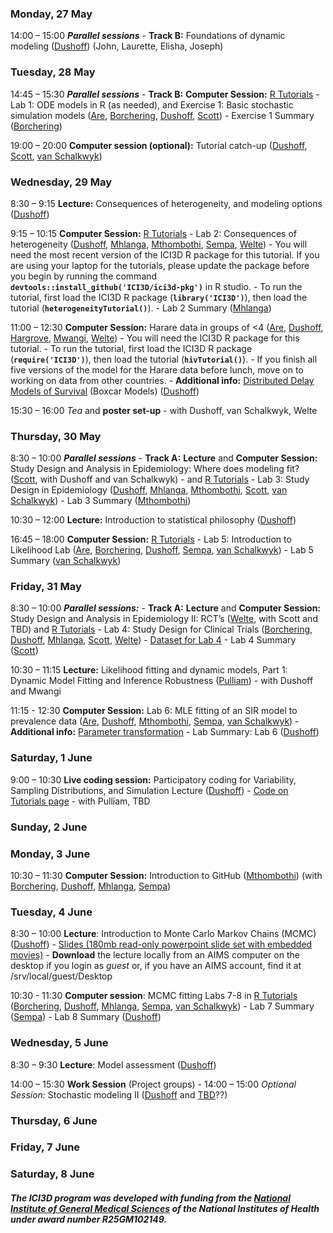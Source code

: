 ### Monday, 27 May

14:00 – 15:00 ***Parallel sessions***
      - **Track B:** Foundations of dynamic modeling
        ([Dushoff](../team/Dushoff)) (John, Laurette, Elisha, Joseph)

### Tuesday, 28 May

14:45 – 15:30 ***Parallel sessions***
      - **Track B:** **Computer Session:** [R Tutorials](../tutorials) -
        Lab 1: ODE models in R (as needed), and Exercise 1: Basic
        stochastic simulation models ([Are](../team/are),
        [Borchering](../team/borchering), [Dushoff](../team/dushoff),
        [Scott](../team/scott))
      - Exercise 1 Summary ([Borchering](../team/borchering))

19:00 – 20:00 **Computer session (optional):** Tutorial catch-up
    ([Dushoff](../team/dushoff), [Scott](../team/scott), [van
    Schalkwyk](../team/vanschalkwyk))

### Wednesday, 29 May

8:30 – 9:15 **Lecture:** Consequences of heterogeneity, and modeling
    options ([Dushoff](../team/dushoff))

9:15 – 10:15 **Computer Session:** [R Tutorials](../tutorials) - Lab
    2: Consequences of heterogeneity ([Dushoff](../team/dushoff),
    [Mhlanga](../team/mhlanga), [Mthombothi](../team/mthombothi),
    [Sempa](../team/sempa), [Welte](../team/welte))
      - You will need the most recent version of the ICI3D R package for
        this tutorial. If you are using your laptop for the tutorials,
        please update the package before you begin by running the
        command **`devtools::install_github('ICI3D/ici3d-pkg')`** in R
        studio.
      - To run the tutorial, first load the ICI3D R package
        (**`library('ICI3D')`**), then load the tutorial
        (**`heterogeneityTutorial()`**).
      - Lab 2 Summary ([Mhlanga](../team/Mhlanga))

11:00 – 12:30 **Computer Session:** Harare data in groups of \<4
    ([Are](../team/are), [Dushoff](../team/dushoff),
    [Hargrove](../team/hargrove), [Mwangi](../team/mwangi),
    [Welte](../team/welte))
      - You will need the ICI3D R package for this tutorial.
      - To run the tutorial, first load the ICI3D R package
        (**`require('ICI3D')`**), then load the tutorial
        (**`hivTutorial()`**).
      - If you finish all five versions of the model for the Harare data
        before lunch, move on to working on data from other countries.
      - **Additional info:** [Distributed Delay Models of
        Survival](\(../tutorials/distributedDelay.pdf\)) (Boxcar Models)
        ([Dushoff](../team/dushoff))

15:30 – 16:00 *Tea* and **poster set-up**
      - with Dushoff, van Schalkwyk, Welte

### Thursday, 30 May

8:30 – 10:00 ***Parallel sessions***
      - **Track A:** **Lecture** and **Computer Session:** Study Design
        and Analysis in Epidemiology: Where does modeling fit?
        ([Scott](../team/scott), with Dushoff and van Schalkwyk) - and
        [R Tutorials](../tutorials) - Lab 3: Study Design in
        Epidemiology ([Dushoff](../team/dushoff),
        [Mhlanga](../team/mhlanga), [Mthombothi](../team/mthombothi),
        [Scott](../team/scott), [van Schalkwyk](../team/vanschalkwyk))
      - Lab 3 Summary ([Mthombothi](../team/Mthombothi))

10:30 – 12:00 **Lecture:** Introduction to statistical philosophy
    ([Dushoff](../team/dushoff))

16:45 – 18:00 **Computer Session:** [R Tutorials](../tutorials) -
    Lab 5: Introduction to Likelihood Lab ([Are](../team/are),
    [Borchering](../team/borchering), [Dushoff](../team/dushoff),
    [Sempa](../team/sempa), [van Schalkwyk](../team/vanschalkwyk))
      - Lab 5 Summary ([van Schalkwyk](../team/vanschalkwyk))

### Friday, 31 May

8:30 – 10:00 ***Parallel sessions:***
      - **Track A:** **Lecture** and **Computer Session:** Study Design
        and Analysis in Epidemiology II: RCT’s ([Welte](../team/welte),
        with Scott and TBD) and [R Tutorials](../tutorials) - Lab 4:
        Study Design for Clinical Trials
        ([Borchering](../team/borchering), [Dushoff](../team/dushoff),
        [Mhlanga](../team/mhlanga), [Scott](../team/scott),
        [Welte](../team/welte))
      - [Dataset for
        Lab 4](https://github.com/ICI3D/datasets/blob/master/clinicalTrials/MuTxT.Rdata?raw=true)
      - Lab 4 Summary ([Scott](../team/scott))

10:30 – 11:15 **Lecture:** Likelihood fitting and dynamic models,
    Part 1: Dynamic Model Fitting and Inference Robustness
    ([Pulliam](../team/pulliam))
      - with Dushoff and Mwangi

11:15 - 12:30 **Computer Session:** Lab 6: MLE fitting of an SIR
    model to prevalence data ([Are](../team/are),
    [Dushoff](../team/Dushoff), [Mthombothi](../team/Mthombothi),
    [Sempa](../team/sempa), [van Schalkwyk](../team/vanschalkwyk))
      - **Additional info:** [Parameter
        transformation](/MMED/tutorials/parameterTransformations.pdf)
      - Lab Summary: Lab 6 ([Dushoff](../team/dushoff))

### Saturday, 1 June

9:00 – 10:30 **Live coding session:** Participatory coding for
    Variability, Sampling Distributions, and Simulation Lecture
    ([Dushoff](../team/Dushoff)) - [Code on Tutorials
    page](../tutorials)
      - with Pulliam, TBD

### Sunday, 2 June

### Monday, 3 June

10:30 – 11:30 **Computer Session:** Introduction to GitHub
    ([Mthombothi](../team/mthombothi)) (with
    [Borchering](../team/borchering), [Dushoff](../team/dushoff),
    [Mhlanga](../team/mhlanga), [Sempa](../team/sempa))

### Tuesday, 4 June

8:30 – 10:00 **Lecture**: Introduction to Monte Carlo Markov Chains
    (MCMC) ([Dushoff](../team/dushoff)) - [Slides (180mb read-only
    powerpoint slide set with embedded
    movies)](https://ndownloader.figshare.com/files/8597005)
      - **Download** the lecture locally from an AIMS computer on the
        desktop if you login as *guest* or, if you have an AIMS account,
        find it at /srv/local/guest/Desktop

10:30 - 11:30 **Computer session**: MCMC fitting Labs 7-8 in [R
    Tutorials](../tutorials) ([Borchering](../team/borchering),
    [Dushoff](../team/dushoff), [Mhlanga](../team/mhlanga),
    [Sempa](../team/sempa), [van Schalkwyk](../team/vanschalkwyk))
      - Lab 7 Summary ([Sempa](../team/sempa))
      - Lab 8 Summary ([Dushoff](../team/dushoff))

### Wednesday, 5 June

8:30 – 9:30 **Lecture**: Model assessment
    ([Dushoff](../team/Dushoff))

14:00 – 15:30 **Work Session** (Project groups)
      - 14:00 – 15:00 *Optional Session:* Stochastic modeling II
        ([Dushoff](../team/dushoff) and [TBD](../team/TBD)??)

### Thursday, 6 June

### Friday, 7 June

### Saturday, 8 June

##### The ICI3D program was developed with funding from the [National Institute of General Medical Sciences](http://www.nigms.nih.gov/) of the National Institutes of Health under award number R25GM102149.

